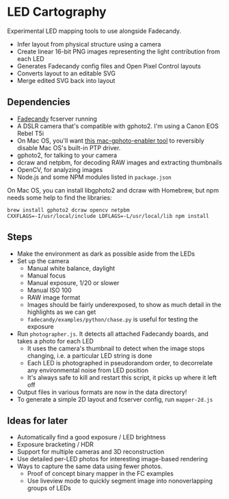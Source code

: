 # LED Cartography

Experimental LED mapping tools to use alongside Fadecandy.

* Infer layout from physical structure using a camera
* Create linear 16-bit PNG images representing the light contribution from each LED
* Generates Fadecandy config files and Open Pixel Control layouts
* Converts layout to an editable SVG
* Merge edited SVG back into layout

## Dependencies

* [Fadecandy](https://github.com/scanlime/fadecandy) fcserver running
* A DSLR camera that's compatible with gphoto2. I'm using a Canon EOS Rebel T5i
* On Mac OS, you'll want [this mac-gphoto-enabler tool](https://github.com/mejedi/mac-gphoto-enabler) to reversibly disable Mac OS's built-in PTP driver.
* gphoto2, for talking to your camera
* dcraw and netpbm, for decoding RAW images and extracting thumbnails
* OpenCV, for analyzing images
* Node.js and some NPM modules listed in `package.json`

On Mac OS, you can install libgphoto2 and dcraw with Homebrew, but npm needs some help to find the libraries:

    brew install gphoto2 dcraw opencv netpbm
    CXXFLAGS=-I/usr/local/include LDFLAGS=-L/usr/local/lib npm install

## Steps

* Make the environment as dark as possible aside from the LEDs
* Set up the camera
    * Manual white balance, daylight
    * Manual focus
    * Manual exposure, 1/20 or slower
    * Manual ISO 100
    * RAW image format
    * Images should be fairly underexposed, to show as much detail in the highlights as we can get
    * `fadecandy/examples/python/chase.py` is useful for testing the exposure
* Run `photographer.js`. It detects all attached Fadecandy boards, and takes a photo for each LED
    * It uses the camera's thumbnail to detect when the image stops changing, i.e. a particular LED string is done
    * Each LED is photographed in pseudorandom order, to decorrelate any environmental noise from LED position
    * It's always safe to kill and restart this script, it picks up where it left off
* Output files in various formats are now in the data directory!
* To generate a simple 2D layout and fcserver config, run `mapper-2d.js`

## Ideas for later

* Automatically find a good exposure / LED brightness
* Exposure bracketing / HDR
* Support for multiple cameras and 3D reconstruction
* Use detailed per-LED photos for interesting image-based rendering
* Ways to capture the same data using fewer photos.
    * Proof of concept binary mapper in the FC examples
    * Use liveview mode to quickly segment image into nonoverlapping groups of LEDs
